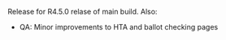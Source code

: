 Release for R4.5.0 relase of main build. Also:
* QA: Minor improvements to HTA and ballot checking pages